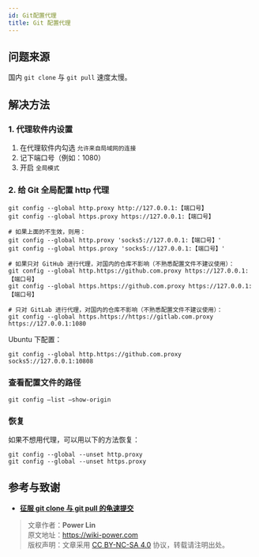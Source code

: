```yaml
---
id: Git配置代理
title: Git 配置代理
---
```


## 问题来源

国内 `git clone` 与 `git pull` 速度太慢。

## 解决方法

### 1. 代理软件内设置

1. 在代理软件内勾选 `允许来自局域网的连接`
2. 记下端口号（例如：1080）
3. 开启 `全局模式`

### 2. 给 Git 全局配置 http 代理

```shell
git config --global http.proxy http://127.0.0.1:【端口号】
git config --global https.proxy https://127.0.0.1:【端口号】

# 如果上面的不生效，则用：
git config --global http.proxy 'socks5://127.0.0.1:【端口号】'
git config --global https.proxy 'socks5://127.0.0.1:【端口号】'

# 如果只对 GitHub 进行代理，对国内的仓库不影响（不熟悉配置文件不建议使用）：
git config --global http.https://github.com.proxy https://127.0.0.1:【端口号】
git config --global https.https://github.com.proxy https://127.0.0.1:【端口号】

# 只对 GitLab 进行代理，对国内的仓库不影响（不熟悉配置文件不建议使用）：
git config --global https.https://https://gitlab.com.proxy https://127.0.0.1:1080
```

Ubuntu 下配置：

```shell
git config --global http.https://github.com.proxy socks5://127.0.0.1:10808
```

### 查看配置文件的路径

```
git config –list –show-origin
```

### 恢复

如果不想用代理，可以用以下的方法恢复：

```shell
git config --global --unset http.proxy
git config --global --unset https.proxy
```

## 参考与致谢

- [**征服 git clone 与 git pull 的龟速提交**](https://c.lanmit.com/czxt/Linux/16965.html)



> 文章作者：**Power Lin**  
> 原文地址：<https://wiki-power.com>  
> 版权声明：文章采用 [CC BY-NC-SA 4.0](https://creativecommons.org/licenses/by/4.0/deed.zh) 协议，转载请注明出处。
